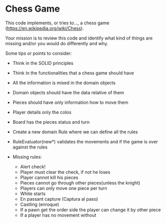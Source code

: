 # Chess Game
This code implements, or tries to..., a chess game (https://en.wikipedia.org/wiki/Chess).

Your mission is to review this code and identify what kind of things are missing and/or you would do differently and why.

Some tips or points to consider:

- Think in the SOLID principles
- Think in the functionalities that a chess game should have




- All the information is mixed in the domain objects
- Domain objects should have the data relative of them 
- Pieces should have only information how to move them
- Player details only the colos
- Board has the pieces status and turn
- Create a new domain Rule where we can define all the rules 
- RuleEvaluator(new*) validates the movements and if the game is over against the rules
- Missing rules:
  - Alert check!
  - Player must clear the check, if not he loses
  - Player cannot kill his pieces
  - Pieces cannot go through other pieces(unless the knight)
  - Players can only move one piece per turn
  - White starts 
  - En passant capture (Captura al paso)
  - Castling (enroque)
  - If a pawn get the order side the player can change it by other piece
  - If a player has no movement without